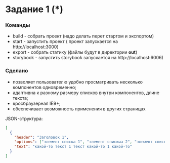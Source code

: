 # Задание 1 (\*)

### Команды

- build - собрать проект (надо делать перет стартом и экспортом)
- start - запустить проект ( проект запускается на http://localhost:3000)
- export - собрать статику (файлы будут в директории **out**)
- storybook - запустить storybook запускается на http://localhost:6006)

### Сделано

- позволяет пользователю удобно просматривать несколько компонентов одновременно;
- адаптивна к разному размеру списков внутри компонентов, длине текста;
- кросбраузерная IE9+;
- обеспечивает возможность применения в других страницах

JSON-структура:

```json
[
  {
    "header": "Заголовок 1",
    "options": ["элемент списка 1", "элемент спискыа 2", "элемент списка 3"],
    "text": "какой-то текст 1 текст какой-то 1 какой-то"
  }
]
```
